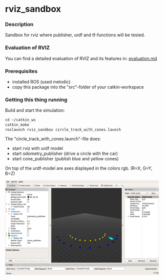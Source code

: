 # rviz_sandbox

### Description

Sandbox for rviz where publisher, urdf and tf-functions will be tested.

### Evaluation of RVIZ

You can find a detailed evaluation of RVIZ and its features in:
[evaluation.md](evaluation.md)


### Prerequisites

* installed ROS (used melodic)
* copy this package into the "src"-folder of your catkin-workspace


### Getting this thing running

Build and start the simulation:

```
cd ~/catkin_ws
catkin_make
roslaunch rviz_sandbox circle_track_with_cones.launch
```

The "circle_track_with_cones.launch"-file does:

* start rviz with urdf model
* start odometry_publisher (drive a circle with the car)
* start cone_publisher (publish blue and yellow cones)

On top of the urdf-model are axes displayed in the colors rgb.
(R=X, G=Y, B=Z)

![rviz with circle_track and cones](images/rviz_circle_track_with_cones.png)
